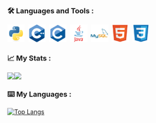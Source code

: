 ### :hammer_and_wrench: Languages and Tools :
<div>
  <img src="https://github.com/devicons/devicon/blob/master/icons/python/python-original.svg" title="Python" alt="Python" width="40" height="40"/>&nbsp;
  <img src="https://github.com/devicons/devicon/blob/master/icons/cplusplus/cplusplus-original.svg" title="Cplusplus" alt="Cplusplus" width="40" height="40"/>&nbsp;
  <img src="https://github.com/devicons/devicon/blob/master/icons/c/c-original.svg" title="C" alt="C" width="40" height="40"/>&nbsp;
  <img src="https://github.com/devicons/devicon/blob/master/icons/java/java-original-wordmark.svg" title="Java" alt="Java" width="40" height="40"/>&nbsp;
  <img src="https://github.com/devicons/devicon/blob/master/icons/mysql/mysql-original-wordmark.svg" title="MySQL"  alt="MySQL" width="40" height="40"/>&nbsp;
  <img src="https://github.com/devicons/devicon/blob/master/icons/html5/html5-original.svg" title="HTML5" alt="HTML" width="40" height="40"/>&nbsp;
  <img src="https://github.com/devicons/devicon/blob/master/icons/css3/css3-original.svg" title="Css3" alt="Css3" width="40" height="40"/>&nbsp;
</div>

### :chart_with_upwards_trend: My Stats :
<!--[![GitHub Streak](https://github-readme-streak-stats.herokuapp.com?user=MariaSchoinaki&theme=radical)](https://git.io/streak-stats)-->

<!--[![Anurag's GitHub stats](https://github-readme-stats.vercel.app/api?username=MariaSchoinaki&rank_icon=github&theme=radical)](https://github.com/MariaSchoinaki/github-readme-stats)-->

<div style="display: flex; flex-direction: row;">
 <img class="img" src="https://github-readme-streak-stats.herokuapp.com?user=MariaSchoinaki&theme=radical" />
 <img class="img" src="https://github-readme-stats.vercel.app/api?username=MariaSchoinaki&rank_icon=github&theme=radical&layout=compact" />
</div>

### ⌨️ My Languages :
[![Top Langs](https://github-readme-stats.vercel.app/api/top-langs/?username=MariaSchoinaki&layout=compact&theme=radical)](https://github.com/anuraghazra/github-readme-stats)

<img src="https://komarev.com/ghpvc/?username=MariaSchoinaki&style=flat-square&color=blue" alt=""/>

